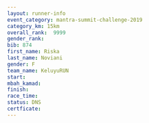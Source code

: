 ```yaml
---
layout: runner-info 
event_category: mantra-summit-challenge-2019 
category_km: 15km 
overall_rank:  9999
gender_rank: 
bib: 874
first_name: Riska
last_name: Noviani
gender: F
team_name: KeluyuRUN
start: 
mbah_kamad: 
finish: 
race_time: 
status: DNS
certficate: 
---
```

